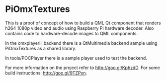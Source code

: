 PiOmxTextures
=============
This is a proof of concept of how to build a QML Qt component that renders h264 1080p
video and audio using Raspberry Pi hardware decoder. Also contains code to hardware-decode
images to QML components.

In the omxplayeril_backend there is a QtMultimedia backend sample using PiOmxTextures as a shared
library.

In tools/POCPlayer there is a sample player used to test the backend.

For more information on the project refer to http://goo.gl/KphzdD.
For some build instructions: http://goo.gl/9TZPxn.
